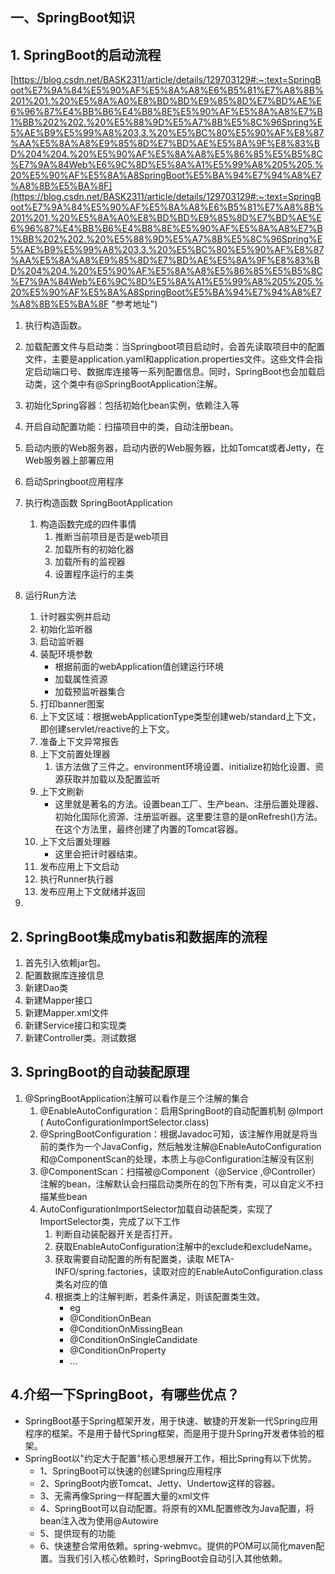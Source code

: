 ## 一、SpringBoot知识 ##
## 1. SpringBoot的启动流程 ## 
[https://blog.csdn.net/BASK2311/article/details/129703129#:~:text=SpringBoot%E7%9A%84%E5%90%AF%E5%8A%A8%E6%B5%81%E7%A8%8B%201%201.%20%E5%8A%A0%E8%BD%BD%E9%85%8D%E7%BD%AE%E6%96%87%E4%BB%B6%E4%B8%8E%E5%90%AF%E5%8A%A8%E7%B1%BB%202%202.%20%E5%88%9D%E5%A7%8B%E5%8C%96Spring%E5%AE%B9%E5%99%A8%203,3.%20%E5%BC%80%E5%90%AF%E8%87%AA%E5%8A%A8%E9%85%8D%E7%BD%AE%E5%8A%9F%E8%83%BD%204%204.%20%E5%90%AF%E5%8A%A8%E5%86%85%E5%B5%8C%E7%9A%84Web%E6%9C%8D%E5%8A%A1%E5%99%A8%205%205.%20%E5%90%AF%E5%8A%A8SpringBoot%E5%BA%94%E7%94%A8%E7%A8%8B%E5%BA%8F](https://blog.csdn.net/BASK2311/article/details/129703129#:~:text=SpringBoot%E7%9A%84%E5%90%AF%E5%8A%A8%E6%B5%81%E7%A8%8B%201%201.%20%E5%8A%A0%E8%BD%BD%E9%85%8D%E7%BD%AE%E6%96%87%E4%BB%B6%E4%B8%8E%E5%90%AF%E5%8A%A8%E7%B1%BB%202%202.%20%E5%88%9D%E5%A7%8B%E5%8C%96Spring%E5%AE%B9%E5%99%A8%203,3.%20%E5%BC%80%E5%90%AF%E8%87%AA%E5%8A%A8%E9%85%8D%E7%BD%AE%E5%8A%9F%E8%83%BD%204%204.%20%E5%90%AF%E5%8A%A8%E5%86%85%E5%B5%8C%E7%9A%84Web%E6%9C%8D%E5%8A%A1%E5%99%A8%205%205.%20%E5%90%AF%E5%8A%A8SpringBoot%E5%BA%94%E7%94%A8%E7%A8%8B%E5%BA%8F "参考地址")
1. 执行构造函数。
2. 加载配置文件与启动类：当Springboot项目启动时，会首先读取项目中的配置文件，主要是application.yaml和application.properties文件。这些文件会指定启动端口号、数据库连接等一系列配置信息。同时，SpringBoot也会加载启动类，这个类中有@SpringBootApplication注解。
2. 初始化Spring容器：包括初始化bean实例，依赖注入等
3. 开启自动配置功能：扫描项目中的类，自动注册bean。
4. 启动内嵌的Web服务器，启动内嵌的Web服务器，比如Tomcat或者Jetty，在Web服务器上部署应用
5. 启动Springboot应用程序

1. 执行构造函数 SpringBootApplication
    1. 构造函数完成的四件事情
        1. 推断当前项目是否是web项目
        2. 加载所有的初始化器
        3. 加载所有的监视器
        4. 设置程序运行的主类
2. 运行Run方法
    1. 计时器实例并启动
    2. 初始化监听器
    3. 启动监听器
    4. 装配环境参数
       - 根据前面的webApplication值创建运行环境
       - 加载属性资源
       - 加载预监听器集合
    5. 打印banner图案
    6. 上下文区域：根据webApplicationType类型创建web/standard上下文，即创建servlet/reactive的上下文。
    7. 准备上下文异常报告
    8. 上下文前置处理器
        1. 该方法做了三件之。environment环境设置、initialize初始化设置、资源获取并加载以及配置监听
    9. 上下文刷新
        - 这里就是著名的方法。设置bean工厂、生产bean、注册后置处理器、初始化国际化资源、注册监听器。这里要注意的是onRefresh()方法。在这个方法里，最终创建了内置的Tomcat容器。
    10. 上下文后置处理器
        - 这里会把计时器结束。
    11. 发布应用上下文启动
    12. 执行Runner执行器
    13. 发布应用上下文就绪并返回
3.

## 2. SpringBoot集成mybatis和数据库的流程 ##
1. 首先引入依赖jar包。
2. 配置数据库连接信息
3. 新建Dao类
4. 新建Mapper接口
5. 新建Mapper.xml文件
6. 新建Service接口和实现类
7. 新建Controller类。测试数据

## 3. SpringBoot的自动装配原理 ##
1. @SpringBootApplication注解可以看作是三个注解的集合
    1. @EnableAutoConfiguration：启用SpringBoot的自动配置机制 @Import ( AutoConfigurationImportSelector.class)
    2. @SpringBootConfiguration：根据Javadoc可知，该注解作用就是将当前的类作为一个JavaConfig，然后触发注解@EnableAutoConfiguration和@ComponentScan的处理，本质上与@Configuration注解没有区别
    3. @ComponentScan：扫描被@Component（@Service ,@Controller）注解的bean，注解默认会扫描启动类所在的包下所有类，可以自定义不扫描某些bean
    4. AutoConfigurationImportSelector加载自动装配类，实现了ImportSelector类，完成了以下工作
        1.  判断自动装配器开关是否打开。
        2.  获取EnableAutoConfiguration注解中的exclude和excludeName。
        3.  获取需要自动配置的所有配置类，读取 META-INFO/spring.factories，读取对应的EnableAutoConfiguration.class类名对应的值
        4.  根据类上的注解判断，若条件满足，则该配置类生效。
            - eg
            - @ConditionOnBean
            - @ConditionOnMissingBean
            - @ConditionOnSingleCandidate
            - @ConditionOnProperty
            - ...
## 4.介绍一下SpringBoot，有哪些优点？
 - SpringBoot基于Spring框架开发，用于快速、敏捷的开发新一代Spring应用程序的框架。不是用于替代Spring框架，而是用于提升Spring开发者体验的框架。
 - SpringBoot以"约定大于配置"核心思想展开工作，相比Spring有以下优势。
   - 1、SpringBoot可以快速的创建Spring应用程序
   - 2、SpringBoot内嵌Tomcat、Jetty、Undertow这样的容器。
   - 3、无需再像Spring一样配置大量的xml文件
   - 4、SpringBoot可以自动配置。将原有的XML配置修改为Java配置，将bean注入改为使用@Autowire
   - 5、提供现有的功能
   - 6、快速整合常用依赖。spring-webmvc。提供的POM可以简化maven配置。当我们引入核心依赖时，SpringBoot会自动引入其他依赖。